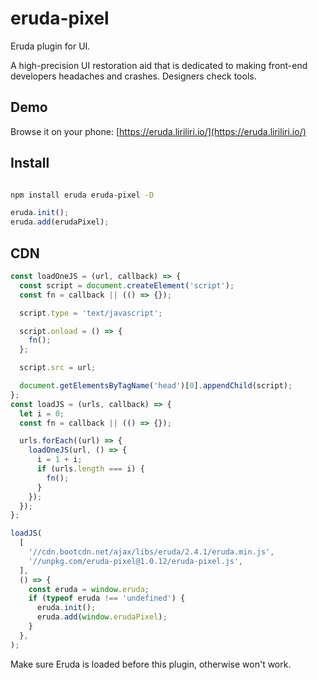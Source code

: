 # eruda-pixel

Eruda plugin for UI.


A high-precision UI restoration aid that is dedicated to making front-end developers headaches and crashes. Designers check tools.

## Demo

Browse it on your phone: 
[https://eruda.liriliri.io/](https://eruda.liriliri.io/)

## Install

```bash

npm install eruda eruda-pixel -D
```

```javascript
eruda.init();
eruda.add(erudaPixel);
```
## CDN

```typescript
const loadOneJS = (url, callback) => {
  const script = document.createElement('script');
  const fn = callback || (() => {});

  script.type = 'text/javascript';

  script.onload = () => {
    fn();
  };

  script.src = url;

  document.getElementsByTagName('head')[0].appendChild(script);
};
const loadJS = (urls, callback) => {
  let i = 0;
  const fn = callback || (() => {});

  urls.forEach((url) => {
    loadOneJS(url, () => {
      i = 1 + i;
      if (urls.length === i) {
        fn();
      }
    });
  });
};

loadJS(
  [
    '//cdn.bootcdn.net/ajax/libs/eruda/2.4.1/eruda.min.js',
    '//unpkg.com/eruda-pixel@1.0.12/eruda-pixel.js',
  ],
  () => {
    const eruda = window.eruda;
    if (typeof eruda !== 'undefined') {
      eruda.init();
      eruda.add(window.erudaPixel);
    }
  },
);
```
Make sure Eruda is loaded before this plugin, otherwise won't work.